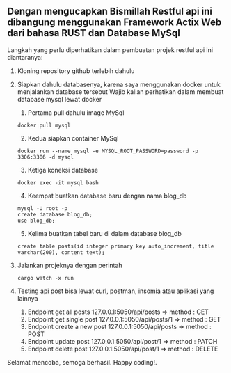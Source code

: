 ## Dengan mengucapkan Bismillah Restful api ini dibangung menggunakan Framework Actix Web dari bahasa RUST dan Database MySql

Langkah yang perlu diperhatikan dalam pembuatan projek restful api ini diantaranya:
1. Kloning repository github terlebih dahulu
2. Siapkan dahulu databasenya, karena saya menggunakan docker untuk menjalankan database tersebut
    Wajib kalian perhatikan dalam membuat database mysql lewat docker
    1. Pertama pull dahulu image MySql
    ```
    docker pull mysql
    ```
    2. Kedua siapkan container MySql
    ```
    docker run --name mysql -e MYSQL_ROOT_PASSWORD=password -p 3306:3306 -d mysql
    ```
    3. Ketiga koneksi database
    ```
    docker exec -it mysql bash
    ```
    4. Keempat buatkan database baru dengan nama blog_db
    ```
    mysql -U root -p
    create database blog_db;
    use blog_db;
    ```
    5. Kelima buatkan tabel baru di dalam database blog_db
    ```
    create table posts(id integer primary key auto_increment, title varchar(200), content text);
    ```
3. Jalankan projeknya dengan perintah 
    ```
    cargo watch -x run
    ```
4. Testing api post bisa lewat curl, postman, insomia atau aplikasi yang lainnya

    1. Endpoint get all posts
        127.0.0.1:5050/api/posts => method : GET
    2. Endpoint get single post
        127.0.0.1:5050/api/posts/1 => method : GET
    3. Endpoint create a new post
        127.0.0.1:5050/api/posts => method : POST
    4. Endpoint update post
        127.0.0.1:5050/api/post/1 => method : PATCH
    5. Endpoint delete post
        127.0.0.1:5050/api/post/1 => method : DELETE


Selamat mencoba, semoga berhasil. Happy coding!.
